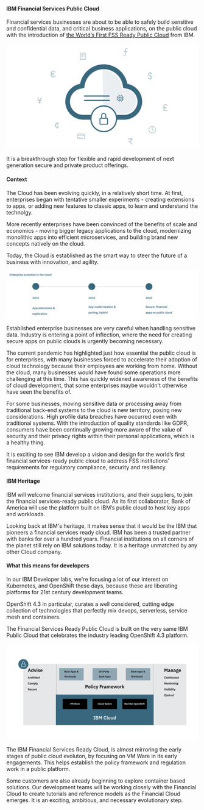#### IBM Financial Services Public Cloud

Financial services businesses are about to be able to safely build sensitive and confidential data, and critical business applications, on the public cloud with the introduction of [the World’s First FSS Ready Public Cloud](https://www.ibm.com/cloud/blog/ibm-fss-ready-public-cloud-uncompromising-security-and-compliance) from IBM.

![Secure Financial Cloud](financialcloud.png)

It is a breakthrough step for flexible and rapid development of next generation secure and private product offerings.

#### Context

The Cloud has been evolving quickly, in a relatively short time. At first, enterprises began with tentative smaller experiments - creating extensions to apps, or adding new features to classic apps, to learn and understand the technolgy.

More recently enterprises have been convinced of the benefits of scale and economics - moving bigger legacy applications to the cloud, modernizing monolithic apps into efficient microservices, and building brand new concepts natively on the cloud. 

Today, the Cloud is established as the smart way to steer the future of a business with innovation, and agility.

![Secure Financial Cloud](stages.png)

Established enterprise businesses are very careful when handling sensitive data. Industry is entering a point of inflection, where the need for creating secure apps on public clouds is urgently becoming necessary. 

The current pandemic has highlighted just how essential the public cloud is for enterprises, with many businesses forced to accelerate their adoption of cloud technology because their employees are working from home. Without the cloud, many businesses would have found some operations more challenging at this time. This has quickly widened awareness of the benefits of cloud development, that some enterprises maybe wouldn't otherwise have seen the benefits of.

For some businesses, moving sensitive data or processing away from traditional back-end systems to the cloud is new territory, posing new considerations. High profile data breaches have occurred even with traditional systems. With the introduction of quality standards like GDPR, consumers have been continually growing more aware of the value of security and their privacy rights within their personal applications, which is a healthy thing.

It is exciting to see IBM develop a vision and design for the world’s first financial services-ready public cloud to address FSS institutions’ requirements for regulatory compliance, security and resiliency.  

#### IBM Heritage 

IBM will welcome financial services institutions, and their suppliers, to join the financial services-ready public cloud.  As its first collaborator, Bank of America will use the platform built on IBM’s public cloud to host key apps and workloads.

Looking back at IBM's heritage, it makes sense that it would be the IBM that pioneers a financial services ready cloud. IBM has been a trusted partner with banks for over a hundred years. Financial institutions on all corners of the planet still rely on IBM solutions today. It is a heritage unmatched by any other Cloud company.


#### What this means for developers

In our IBM Developer labs, we're focusing a lot of our interest on Kubernetes, and OpenShift these days, because these are liberating platforms for 21st century development teams. 

OpenShift 4.3 in particular, curates a well considered, cutting edge collection of technologies that perfectly mix devops, serverless, service mesh and containers. 

The Financial Services Ready Public Cloud is built on the very same IBM Public Cloud that celebrates the industry leading OpenShift 4.3 platform.

![Secure Financial Cloud](layers.png)

The IBM Financial Services Ready Cloud, is almost mirroring the early stages of public cloud evoluton, by focusing on VM Ware in its early engagements. This helps establish the policy framework and regulation work in a public platform.

Some customers are also already beginning to explore container based solutions. Our development teams will be working closely with the Financial Cloud to create tutorials and reference models as the Financial Cloud emerges. It is an exciting, ambitious, and necessary evolutionary step.









